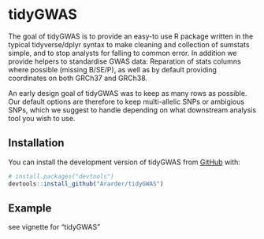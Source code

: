 
<!-- README.md is generated from README.Rmd. Please edit that file -->

# tidyGWAS

<!-- badges: start -->
<!-- badges: end -->

The goal of tidyGWAS is to provide an easy-to use R package written in
the typical tidyverse/dplyr syntax to make cleaning and collection of
sumstats simple, and to stop analysts for falling to common error. In
addition we provide helpers to standardise GWAS data: Reparation of
stats columns where possible (missing B/SE/P), as well as by default
providing coordinates on both GRCh37 and GRCh38.

An early design goal of tidyGWAS was to keep as many rows as possible.
Our default options are therefore to keep multi-allelic SNPs or
ambigious SNPs, which we suggest to handle depending on what downstream
analysis tool you wish to use.

## Installation

You can install the development version of tidyGWAS from
[GitHub](https://github.com/) with:

``` r
# install.packages("devtools")
devtools::install_github("Ararder/tidyGWAS")
```

## Example

see vignette for “tidyGWAS”

